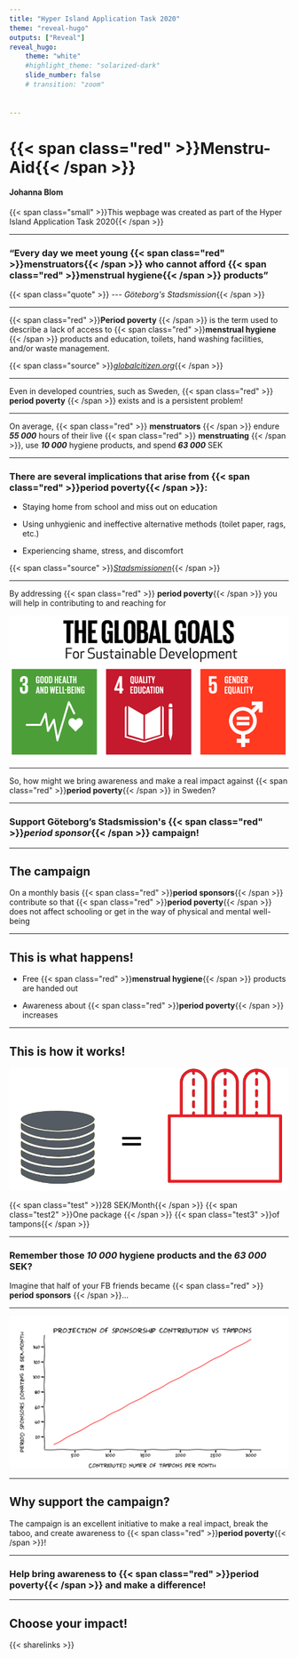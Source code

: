 ```yaml
---
title: "Hyper Island Application Task 2020"
theme: "reveal-hugo"
outputs: ["Reveal"]
reveal_hugo:
    theme: "white"
    #highlight_theme: "solarized-dark"
    slide_number: false
    # transition: "zoom"


---
```

# {{< span class="red" >}}Menstru-Aid{{< /span >}} 


#### Johanna Blom



{{< span class="small" >}}This  wepbage was created as part of the Hyper Island Application  Task 2020{{< /span >}} 

---

### “Every day we meet young {{< span class="red" >}}**menstruators**{{< /span >}} who cannot afford {{< span class="red" >}}**menstrual hygiene**{{< /span >}} products”

{{< span class="quote" >}} --- _Göteborg's Stadsmission_{{< /span >}}

---

{{< span class="red" >}}**Period poverty** {{< /span >}}  is the term used to describe a lack of access to {{< span class="red" >}}**menstrual hygiene** {{< /span >}} products and education, toilets, hand washing facilities, and/or waste management.

{{< span class="source" >}}_[globalcitizen.org](https://www.globalcitizen.org/en/conten/period-poverty-everything-you-need-to-know/)_{{< /span >}} 

---

Even in developed countries, such as Sweden, {{< span class="red" >}} **period poverty** {{< /span >}} exists and is a persistent problem!


---

On average, {{< span class="red" >}} **menstruators** {{< /span >}}  endure _**55 000**_ hours of their live {{< span class="red" >}} **menstruating** {{< /span >}}, use _**10 000**_ hygiene products, and spend _**63 000**_ SEK

---

### There are several implications that arise from {{< span class="red" >}}**period poverty**{{< /span >}}: 

- Staying home from school and miss out on education

- Using unhygienic and ineffective alternative methods (toilet paper, rags, etc.)

- Experiencing shame, stress, and discomfort

{{< span class="source" >}}_[Stadsmissionen](https://mensfadder.se)_{{< /span >}}

---

By addressing {{< span class="red" >}} **period poverty**{{< /span >}} you will help in contributing to and reaching for

![ftwd][1]

---

So, how might we bring awareness and make a real impact against {{< span class="red" >}}**period poverty**{{< /span >}} in Sweden?

---

### Support Göteborg’s Stadsmission's {{< span class="red" >}}_**period sponsor**_{{< /span >}} campaign!

---

## The campaign

On a monthly basis {{< span class="red" >}}**period sponsors**{{< /span >}} contribute so that {{< span class="red" >}}**period poverty**{{< /span >}} does not affect schooling or get in the way of physical and mental well-being

---

## This is what happens!

- Free {{< span class="red" >}}**menstrual hygiene**{{< /span >}} products are handed out

- Awareness about {{< span class="red" >}}**period poverty**{{< /span >}} increases

---

## This is how it works!

![ftwd, align="left", width="500" height="500"][2]

{{< span class="test" >}}28 SEK/Month{{< /span >}} {{< span class="test2" >}}One package {{< /span >}}
{{< span class="test3" >}}of tampons{{< /span >}}  


---

### Remember those _10 000_ hygiene products and the _63 000_ SEK?

Imagine that half of your FB friends became {{< span class="red" >}} **period sponsors** {{< /span >}}...

---

![ftwd][4]

---

## Why support the campaign?

The campaign is an excellent initiative to make a real impact, break the taboo, and create awareness to {{< span class="red" >}}**period poverty**{{< /span >}}!

---

### Help bring awareness to {{< span class="red" >}}**period poverty**{{< /span >}} and make a difference!

---

## Choose your impact!

{{< sharelinks >}}


[1]: /img/HIA/unsmall.png
[2]: /img/HIA/work.png
[3]: /img/HIA/t.png
[4]: /img/HIA/pp.png
[5]: /img/HIA/f.png
[6]: /img/HIA/tamtext.png
[7]: /img/HIA/l.png

[8]: /img/HIA/003.png
[9]: /img/HIA/l.png